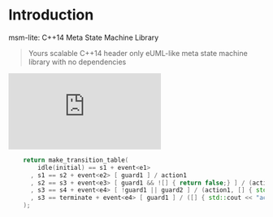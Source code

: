 Introduction
============

msm-lite: C++14 Meta State Machine Library

> Yours scalable C++14 header only eUML-like meta state machine library with no dependencies

![CPP](https://raw.githubusercontent.com/krzysztof-jusiak/msm-lite/master/example/action_guards.cpp)
```cpp
    return make_transition_table(
        idle(initial) == s1 + event<e1>
      , s1 == s2 + event<e2> [ guard1 ] / action1
      , s2 == s3 + event<e3> [ guard1 && ![] { return false;} ] / (action1, action2{})
      , s3 == s4 + event<e4> [ !guard1 || guard2 ] / (action1, [] { std::cout << "action3" << std::endl; })
      , s3 == terminate + event<e4> [ guard1 ] / ([] { std::cout << "action4" << std::endl; })
    );
```

